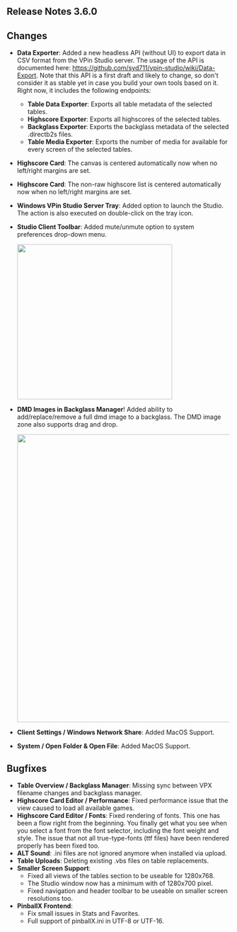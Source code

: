 ## Release Notes 3.6.0

## Changes

- **Data Exporter**: Added a new headless API (without UI) to export data in CSV format from the VPin Studio server. The usage of the API is documented here: https://github.com/syd711/vpin-studio/wiki/Data-Export. Note that this API is a first draft and likely to change, so don't consider it as stable yet in case you build your own tools based on it. Right now, it includes the following endpoints:
  - **Table Data Exporter**: Exports all table metadata of the selected tables.
  - **Highscore Exporter**: Exports all highscores of the selected tables.
  - **Backglass Exporter**: Exports the backglass metadata of the selected .directb2s files.
  - **Table Media Exporter**: Exports the number of media for available for every screen of the selected tables.

- **Highscore Card**: The canvas is centered automatically now  when no left/right margins are set.
- **Highscore Card**: The non-raw highscore list is centered automatically now when no left/right margins are set.
- **Windows VPin Studio Server Tray**: Added option to launch the Studio. The action is also executed on double-click on the tray icon.
- **Studio Client Toolbar**: Added mute/unmute option to system preferences drop-down menu.

  <img src="https://raw.githubusercontent.com/syd711/vpin-studio/main/documentation/misc/mute-btn.png" width="350" />

- **DMD Images in Backglass Manager**! Added ability to add/replace/remove a full dmd image to a backglass. The DMD image zone also supports drag and drop.

  <img src="https://raw.githubusercontent.com/syd711/vpin-studio/main/documentation/tables/backglass-manager-dmd-upload.png" width="650" />

- **Client Settings / Windows Network Share**: Added MacOS Support.
- **System / Open Folder & Open File**: Added MacOS Support.

## Bugfixes

- **Table Overview / Backglass Manager**: Missing sync between VPX filename changes and backglass manager.
- **Highscore Card Editor / Performance**: Fixed performance issue that the view caused to load all available games.
- **Highscore Card Editor / Fonts**: Fixed rendering of fonts. This one has been a flow right from the beginning. You finally get what you see when you select a font from the font selector, including the font weight and style. The issue that not all true-type-fonts (ttf files) have been rendered properly has been fixed too.
- **ALT Sound**: .ini files are not ignored anymore when installed via upload.
- **Table Uploads**: Deleting existing .vbs files on table replacements.
- **Smaller Screen Support**:
  - Fixed all views of the tables section to be useable for 1280x768.
  - The Studio window now has a minimum with of 1280x700 pixel.
  - Fixed navigation and header toolbar to be useable on smaller screen resolutions too.
- **PinballX Frontend**: 
  - Fix small issues in Stats and Favorites.
  - Full support of pinballX.ini in UTF-8 or UTF-16.
  